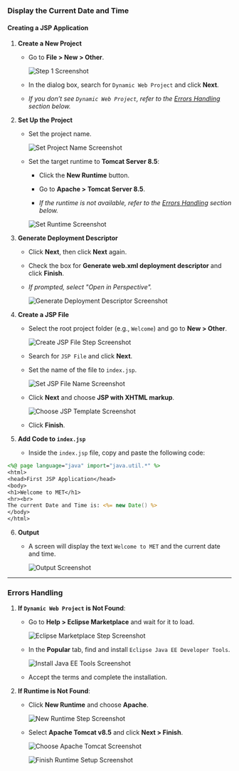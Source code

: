 ### Display the Current Date and Time

#### Creating a JSP Application

1. **Create a New Project**

   - Go to **File > New > Other**.
     
     ![Step 1 Screenshot](https://github.com/user-attachments/assets/e4f65c4e-c133-49d7-b59a-f019d9e6ea4c)

   - In the dialog box, search for `Dynamic Web Project` and click **Next**.
   
   - *If you don’t see `Dynamic Web Project`, refer to the [Errors Handling](#errors-handling) section below.*

2. **Set Up the Project**

   - Set the project name.
     
     ![Set Project Name Screenshot](https://github.com/user-attachments/assets/208953e2-5f08-4b9d-8a4a-0db421307dc3)

   - Set the target runtime to **Tomcat Server 8.5**:
     
     - Click the **New Runtime** button.
     - Go to **Apache > Tomcat Server 8.5**.
     
     - *If the runtime is not available, refer to the [Errors Handling](#errors-handling) section below.*
     
     ![Set Runtime Screenshot](https://github.com/user-attachments/assets/65569771-d5d0-46dd-a7c9-722364d17963)

3. **Generate Deployment Descriptor**

   - Click **Next**, then click **Next** again.
   
   - Check the box for **Generate web.xml deployment descriptor** and click **Finish**.
   
   - *If prompted, select "Open in Perspective".*
     
     ![Generate Deployment Descriptor Screenshot](https://github.com/user-attachments/assets/e47489f5-4c92-4c9b-9dad-58061e1ffc32)

4. **Create a JSP File**

   - Select the root project folder (e.g., `Welcome`) and go to **New > Other**.
     
     ![Create JSP File Step Screenshot](https://github.com/user-attachments/assets/f566b921-7ca6-4a53-921e-2eb548c9b195)

   - Search for `JSP File` and click **Next**.
   
   - Set the name of the file to `index.jsp`.
     
     ![Set JSP File Name Screenshot](https://github.com/user-attachments/assets/29870a5d-4ad6-4e51-be1a-261365fa0d87)

   - Click **Next** and choose **JSP with XHTML markup**.
     
     ![Choose JSP Template Screenshot](https://github.com/user-attachments/assets/2f02b26c-9764-4f34-b003-042cd9f9a4f7)

   - Click **Finish**.

5. **Add Code to `index.jsp`**

   - Inside the `index.jsp` file, copy and paste the following code:

```jsp
<%@ page language="java" import="java.util.*" %>
<html>
<head>First JSP Application</head>
<body>
<h1>Welcome to MET</h1>
<hr><br>
The current Date and Time is: <%= new Date() %>
</body>
</html>
```

6. **Output**

   - A screen will display the text `Welcome to MET` and the current date and time.
     
     ![Output Screenshot](https://github.com/user-attachments/assets/32716a84-b58a-4a08-8c1c-de86027df70d)

---

### Errors Handling

1. **If `Dynamic Web Project` is Not Found**:

   - Go to **Help > Eclipse Marketplace** and wait for it to load.
     
     ![Eclipse Marketplace Step Screenshot](https://github.com/user-attachments/assets/2d5788ec-f9b5-4724-86fe-0cc5da47810b)

   - In the **Popular** tab, find and install `Eclipse Java EE Developer Tools`.
     
     ![Install Java EE Tools Screenshot](https://github.com/user-attachments/assets/e8699d85-63f5-4d69-a214-9d63c690bb67)

   - Accept the terms and complete the installation.

2. **If Runtime is Not Found**:

   - Click **New Runtime** and choose **Apache**.
     
     ![New Runtime Step Screenshot](https://github.com/user-attachments/assets/24e3b469-70a1-4892-bca1-ef7504ff37d0)

   - Select **Apache Tomcat v8.5** and click **Next > Finish**.
     
     ![Choose Apache Tomcat Screenshot](https://github.com/user-attachments/assets/c0fd7df0-2c4e-46f0-9765-1bdba8890edd)
     
     ![Finish Runtime Setup Screenshot](https://github.com/user-attachments/assets/d0b992e7-49b2-463d-959b-48a6bda68dc0)
